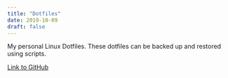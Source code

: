 ```yaml
---
title: "Dotfiles"
date: 2019-10-09
draft: false
---
```


My personal Linux Dotfiles. These dotfiles can be backed up and restored using scripts.

[Link to GitHub](https://github.com/maartenbeeckmans/dotfiles)
